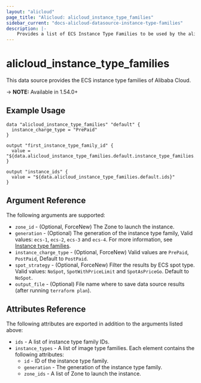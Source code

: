 ```yaml
---
layout: "alicloud"
page_title: "Alicloud: alicloud_instance_type_families"
sidebar_current: "docs-alicloud-datasource-instance-type-families"
description: |-
    Provides a list of ECS Instance Type Families to be used by the alicloud_instance resource.
---
```


# alicloud\_instance\_type\_families

This data source provides the ECS instance type families of Alibaba Cloud.

-> **NOTE:** Available in 1.54.0+

## Example Usage

```
data "alicloud_instance_type_families" "default" {
  instance_charge_type = "PrePaid"
}

output "first_instance_type_family_id" {
  value = "${data.alicloud_instance_type_families.default.instance_type_families.0.id}"
}

output "instance_ids" {
  value = "${data.alicloud_instance_type_families.default.ids}"
}
```

## Argument Reference

The following arguments are supported:

* `zone_id` - (Optional, ForceNew) The Zone to launch the instance.
* `generation` - (Optional) The generation of the instance type family, Valid values: `ecs-1`, `ecs-2`, `ecs-3` and `ecs-4`. For more information, see [Instance type families](https://www.alibabacloud.com/help/doc-detail/25378.htm). 
* `instance_charge_type` - (Optional, ForceNew) Valid values are `PrePaid`, `PostPaid`, Default to `PostPaid`.
* `spot_strategy` - (Optional, ForceNew) Filter the results by ECS spot type. Valid values: `NoSpot`, `SpotWithPriceLimit` and `SpotAsPriceGo`. Default to `NoSpot`.
* `output_file` - (Optional) File name where to save data source results (after running `terraform plan`).

## Attributes Reference

The following attributes are exported in addition to the arguments listed above:

* `ids` - A list of instance type family IDs.
* `instance_types` - A list of image type families. Each element contains the following attributes:
  * `id` - ID of the instance type family.
  * `generation` - The generation of the instance type family.
  * `zone_ids` - A list of Zone to launch the instance.
 